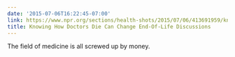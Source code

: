 ```yaml
---
date: '2015-07-06T16:22:45-07:00'
link: https://www.npr.org/sections/health-shots/2015/07/06/413691959/knowing-how-doctors-die-can-change-end-of-life-discussions?sc=17&f=1001
title: Knowing How Doctors Die Can Change End-Of-Life Discussions
---
```


The field of medicine is all screwed up by money.
